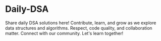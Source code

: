 # Daily-DSA
Share daily DSA solutions here! Contribute, learn, and grow as we explore data structures and algorithms. Respect, code quality, and collaboration matter. Connect with our community. Let's learn together!
